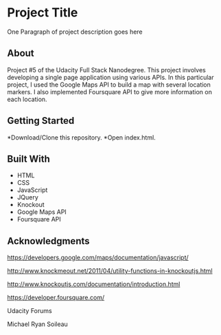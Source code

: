 # Project Title

One Paragraph of project description goes here

## About

Project #5 of the Udacity Full Stack Nanodegree. This project involves developing a single page application using various APIs. In this particular project, I used the Google Maps API to build a map with several location markers. I also implemented Foursquare API to give more information on each location.

## Getting Started

*Download/Clone this repository.
*Open index.html.

## Built With

* HTML
* CSS
* JavaScript
* JQuery
* Knockout
* Google Maps API
* Foursquare API

## Acknowledgments

https://developers.google.com/maps/documentation/javascript/

http://www.knockmeout.net/2011/04/utility-functions-in-knockoutjs.html

http://www.knockoutjs.com/documentation/introduction.html

https://developer.foursquare.com/

Udacity Forums

Michael Ryan Soileau
